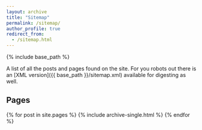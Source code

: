 ```yaml
---
layout: archive
title: "Sitemap"
permalink: /sitemap/
author_profile: true
redirect_from:
  - /sitemap.html
---
```


{% include base_path %}

A list of all the posts and pages found on the site. For you robots out there is an [XML version]({{ base_path }}/sitemap.xml) available for digesting as well.

<h2>Pages</h2>
{% for post in site.pages %}
  {% include archive-single.html %}
{% endfor %}